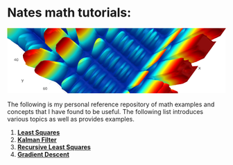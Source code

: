 # Nates math tutorials:

<p align="center">
<img src ="Pages/Images/Misc/Banner.png">
</p>

The following is my personal reference repository of math examples and concepts that I have found to be useful. The following list introduces various topics as well as provides examples. 


1. [**Least Squares**](Pages/LeastSquares.md)
2. [**Kalman Filter**](Pages/KalmanFilter.md)
3. [**Recursive Least Squares**](Pages/RecursiveLeastSquares.md) 
4. [**Gradient Descent**](Pages/GradientDescent.md) 

